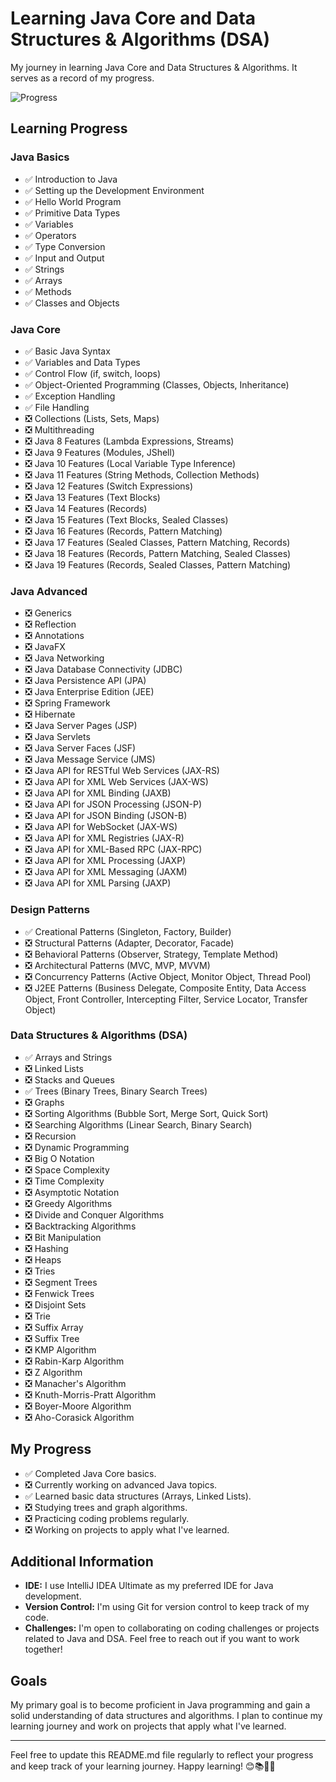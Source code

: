 # Learning Java Core and Data Structures & Algorithms (DSA)

My journey in learning Java Core and Data Structures & Algorithms. It serves as a record of my progress.

![Progress](https://progress-bar.dev/36/?scale=100&title=Completion)


## Learning Progress

### Java Basics

- ✅ Introduction to Java
- ✅ Setting up the Development Environment
- ✅ Hello World Program
- ✅ Primitive Data Types
- ✅ Variables
- ✅ Operators
- ✅ Type Conversion
- ✅ Input and Output
- ✅ Strings
- ✅ Arrays
- ✅ Methods
- ✅ Classes and Objects 

### Java Core

- ✅ Basic Java Syntax
- ✅ Variables and Data Types
- ✅ Control Flow (if, switch, loops)
- ✅ Object-Oriented Programming (Classes, Objects, Inheritance)
- ✅ Exception Handling
- ✅ File Handling 
- ❎ Collections (Lists, Sets, Maps)
- ❎ Multithreading
- ❎ Java 8 Features (Lambda Expressions, Streams)
- ❎ Java 9 Features (Modules, JShell)
- ❎ Java 10 Features (Local Variable Type Inference)
- ❎ Java 11 Features (String Methods, Collection Methods)
- ❎ Java 12 Features (Switch Expressions)
- ❎ Java 13 Features (Text Blocks)
- ❎ Java 14 Features (Records)
- ❎ Java 15 Features (Text Blocks, Sealed Classes)
- ❎ Java 16 Features (Records, Pattern Matching)
- ❎ Java 17 Features (Sealed Classes, Pattern Matching, Records)
- ❎ Java 18 Features (Records, Pattern Matching, Sealed Classes)
- ❎ Java 19 Features (Records, Sealed Classes, Pattern Matching)


### Java Advanced

- ❎ Generics
- ❎ Reflection
- ❎ Annotations
- ❎ JavaFX
- ❎ Java Networking
- ❎ Java Database Connectivity (JDBC)
- ❎ Java Persistence API (JPA)
- ❎ Java Enterprise Edition (JEE)
- ❎ Spring Framework
- ❎ Hibernate
- ❎ Java Server Pages (JSP)
- ❎ Java Servlets
- ❎ Java Server Faces (JSF)
- ❎ Java Message Service (JMS)
- ❎ Java API for RESTful Web Services (JAX-RS)
- ❎ Java API for XML Web Services (JAX-WS)
- ❎ Java API for XML Binding (JAXB)
- ❎ Java API for JSON Processing (JSON-P)
- ❎ Java API for JSON Binding (JSON-B)
- ❎ Java API for WebSocket (JAX-WS)
- ❎ Java API for XML Registries (JAX-R)
- ❎ Java API for XML-Based RPC (JAX-RPC)
- ❎ Java API for XML Processing (JAXP)
- ❎ Java API for XML Messaging (JAXM)
- ❎ Java API for XML Parsing (JAXP)


### Design Patterns

- ✅ Creational Patterns (Singleton, Factory, Builder)
- ❎ Structural Patterns (Adapter, Decorator, Facade)
- ❎ Behavioral Patterns (Observer, Strategy, Template Method)
- ❎ Architectural Patterns (MVC, MVP, MVVM)
- ❎ Concurrency Patterns (Active Object, Monitor Object, Thread Pool)
- ❎ J2EE Patterns (Business Delegate, Composite Entity, Data Access Object, Front Controller, Intercepting Filter, Service Locator, Transfer Object)

### Data Structures & Algorithms (DSA)

- ✅ Arrays and Strings
- ❎ Linked Lists
- ❎ Stacks and Queues
- ✅ Trees (Binary Trees, Binary Search Trees)
- ❎ Graphs
- ❎ Sorting Algorithms (Bubble Sort, Merge Sort, Quick Sort)
- ❎ Searching Algorithms (Linear Search, Binary Search)
- ❎ Recursion
- ❎ Dynamic Programming
- ❎ Big O Notation
- ❎ Space Complexity
- ❎ Time Complexity
- ❎ Asymptotic Notation
- ❎ Greedy Algorithms
- ❎ Divide and Conquer Algorithms
- ❎ Backtracking Algorithms
- ❎ Bit Manipulation
- ❎ Hashing
- ❎ Heaps
- ❎ Tries
- ❎ Segment Trees
- ❎ Fenwick Trees
- ❎ Disjoint Sets
- ❎ Trie
- ❎ Suffix Array
- ❎ Suffix Tree
- ❎ KMP Algorithm
- ❎ Rabin-Karp Algorithm
- ❎ Z Algorithm
- ❎ Manacher's Algorithm
- ❎ Knuth-Morris-Pratt Algorithm
- ❎ Boyer-Moore Algorithm
- ❎ Aho-Corasick Algorithm


## My Progress

- ✅ Completed Java Core basics.
- ❎ Currently working on advanced Java topics.
- ✅ Learned basic data structures (Arrays, Linked Lists).
- ❎ Studying trees and graph algorithms.
- ❎ Practicing coding problems regularly.
- ❎ Working on projects to apply what I've learned.

## Additional Information

- **IDE:** I use IntelliJ IDEA Ultimate as my preferred IDE for Java development.
- **Version Control:** I'm using Git for version control to keep track of my code.
- **Challenges:** I'm open to collaborating on coding challenges or projects related to Java and DSA. Feel free to reach out if you want to work together!

## Goals

My primary goal is to become proficient in Java programming and gain a solid understanding of data structures and algorithms. I plan to continue my learning journey and work on projects that apply what I've learned.

---

Feel free to update this README.md file regularly to reflect your progress and keep track of your learning journey. Happy learning! 😊📚👨‍💻
